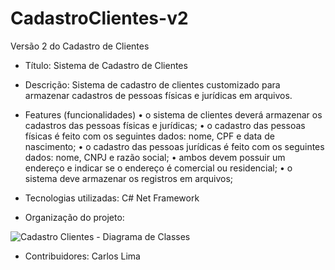 # CadastroClientes-v2
Versão 2 do Cadastro de Clientes
- Título:
Sistema de Cadastro de Clientes

- Descrição:
Sistema de cadastro de clientes customizado para armazenar cadastros de pessoas físicas e jurídicas em arquivos.

- Features (funcionalidades)
• o sistema de clientes deverá armazenar os cadastros das pessoas físicas e jurídicas;
• o cadastro das pessoas físicas é feito com os seguintes dados: nome, CPF e data de nascimento;
• o cadastro das pessoas jurídicas é feito com os seguintes dados: nome, CNPJ e razão social;
• ambos devem possuir um endereço e indicar se o endereço é comercial ou residencial;
• o sistema deve armazenar os registros em arquivos;

- Tecnologias utilizadas:
C# Net Framework

- Organização do projeto: 

![Cadastro Clientes - Diagrama de Classes](https://user-images.githubusercontent.com/110202409/226430212-501c5c96-259f-415b-ac34-dff40a62bc88.png)

- Contribuidores:
Carlos Lima
